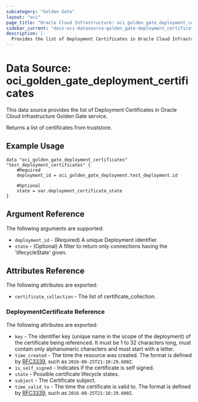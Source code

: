 ```yaml
---
subcategory: "Golden Gate"
layout: "oci"
page_title: "Oracle Cloud Infrastructure: oci_golden_gate_deployment_certificates"
sidebar_current: "docs-oci-datasource-golden_gate-deployment_certificates"
description: |-
  Provides the list of Deployment Certificates in Oracle Cloud Infrastructure Golden Gate service
---
```


# Data Source: oci_golden_gate_deployment_certificates
This data source provides the list of Deployment Certificates in Oracle Cloud Infrastructure Golden Gate service.

Returns a list of certificates from truststore.

## Example Usage

```hcl
data "oci_golden_gate_deployment_certificates" "test_deployment_certificates" {
	#Required
	deployment_id = oci_golden_gate_deployment.test_deployment.id

	#Optional
	state = var.deployment_certificate_state
}
```

## Argument Reference

The following arguments are supported:

* `deployment_id` - (Required) A unique Deployment identifier. 
* `state` - (Optional) A filter to return only connections having the 'lifecycleState' given. 


## Attributes Reference

The following attributes are exported:

* `certificate_collection` - The list of certificate_collection.

### DeploymentCertificate Reference

The following attributes are exported:

* `key` - The identifier key (unique name in the scope of the deployment) of the certificate being referenced.  It must be 1 to 32 characters long, must contain only alphanumeric characters and must start with a letter.
* `time_created` - The time the resource was created. The format is defined by [RFC3339](https://tools.ietf.org/html/rfc3339), such as `2016-08-25T21:10:29.600Z`.
* `is_self_signed` - Indicates if the certificate is self signed.
* `state` - Possible certificate lifecycle states.
* `subject` - The Certificate subject.
* `time_valid_to` - The time the certificate is valid to. The format is defined by [RFC3339](https://tools.ietf.org/html/rfc3339), such as `2016-08-25T21:10:29.600Z`.

